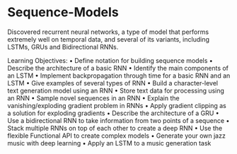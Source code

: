 # Sequence-Models
Discovered recurrent neural networks, a type of model that performs extremely well on temporal data, and several of its variants, including LSTMs, GRUs and Bidirectional RNNs.

Learning Objectives:
•	Define notation for building sequence models
•	Describe the architecture of a basic RNN
•	Identify the main components of an LSTM
•	Implement backpropagation through time for a basic RNN and an LSTM
•	Give examples of several types of RNN
•	Build a character-level text generation model using an RNN
•	Store text data for processing using an RNN
•	Sample novel sequences in an RNN
•	Explain the vanishing/exploding gradient problem in RNNs
•	Apply gradient clipping as a solution for exploding gradients
•	Describe the architecture of a GRU
•	Use a bidirectional RNN to take information from two points of a sequence
•	Stack multiple RNNs on top of each other to create a deep RNN
•	Use the flexible Functional API to create complex models
•	Generate your own jazz music with deep learning
•	Apply an LSTM to a music generation task


